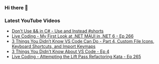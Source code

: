 ### Hi there 👋


<!--
**benrick/benrick** is a ✨ _special_ ✨ repository because its `README.md` (this file) appears on your GitHub profile.

Here are some ideas to get you started:

- 🔭 I’m currently working on ...
- 🌱 I’m currently learning ...
- 👯 I’m looking to collaborate on ...
- 🤔 I’m looking for help with ...
- 💬 Ask me about ...
- 📫 How to reach me: ...
- 😄 Pronouns: he/him
- ⚡ Fun fact: ...
-->

### Latest YouTube Videos
<!-- BLOG-POST-LIST:START -->
- [Don&#39;t Use &amp;&amp; in C# - Use and Instead #shorts](https://www.youtube.com/watch?v=grQ98qjbl4Q)
- [Live Coding - My First Look at .NET MAUI in .NET 6 - Ep 266](https://www.youtube.com/watch?v=pW9QKXrTi0g)
- [3 Things You Didn’t Know VS Code Can Do - Part 4, Custom File Icons, Keyboard Shortcuts, and Import Keymaps](https://brendoneus.com//post/3-Things-You-Did-Not-Know-VSCode-Can-Do-Part4/)
- [3 Things You Didn&#39;t Know About VS Code - Ep 4](https://www.youtube.com/watch?v=204EW3cX1zM)
- [Live Coding - Attempting the Lift Pass Refactoring Kata - Ep 265](https://www.youtube.com/watch?v=Fqp05K0hJUk)
<!-- BLOG-POST-LIST:END -->
